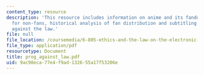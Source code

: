 ```yaml
---
content_type: resource
description: 'This resource includes information on anime and its fandom: a primer
  for non-fans, historical analysis of fan distribution and subtitling and progress
  against the law.'
file: null
file_location: /coursemedia/6-805-ethics-and-the-law-on-the-electronic-frontier-fall-2005/9ac98eca77e4f9ad132655a17f53206e_prog_against_law.pdf
file_type: application/pdf
resourcetype: Document
title: prog_against_law.pdf
uid: 9ac98eca-77e4-f9ad-1326-55a17f53206e
---
```

